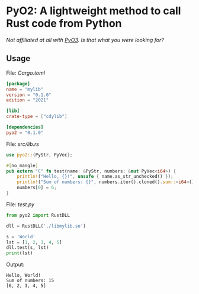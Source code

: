 # PyO2: A lightweight method to call Rust code from Python

*Not affiliated at all with [PyO3](https://github.com/PyO3/pyo3). Is that what you were looking for?*

## Usage

File: *Cargo.toml*

```toml
[package]
name = "mylib"
version = "0.1.0"
edition = "2021"

[lib]
crate-type = ["cdylib"]

[dependencies]
pyo2 = "0.1.0"
```

File: *src/lib.rs*

```rust
use pyo2::{PyStr, PyVec};

#[no_mangle]
pub extern "C" fn test(name: &PyStr, numbers: &mut PyVec<i64>) {
    println!("Hello, {}!", unsafe { name.as_str_unchecked() });
    println!("Sum of numbers: {}", numbers.iter().cloned().sum::<i64>());
    numbers[0] = 6;
}
```

File: *test.py*

```python
from pyo2 import RustDLL

dll = RustDLL('./libmylib.so')

s = 'World'
lst = [1, 2, 3, 4, 5]
dll.test(s, lst)
print(lst)
```

Output:

```text
Hello, World!
Sum of numbers: 15
[6, 2, 3, 4, 5]
```
